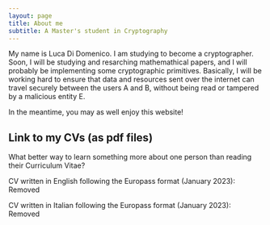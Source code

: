 ```yaml
---
layout: page
title: About me
subtitle: A Master's student in Cryptography
---
```


My name is Luca Di Domenico. I am studying to become a cryptographer. Soon, I will be studying and resarching mathemathical papers, and I will probably be implementing some cryptographic primitives. Basically, I will be working hard to ensure that data and resources sent over the internet can travel securely between the users A and B, without being read or tampered by a malicious entity E.

In the meantime, you may as well enjoy this website!

## Link to my CVs (as pdf files)

What better way to learn something more about one person than reading their Curriculum Vitae?

CV written in English following the Europass format (January 2023): Removed

CV written in Italian following the Europass format (January 2023): Removed
<!--
CV written in Italian following the Europass format (October 2022): Removed
-->
